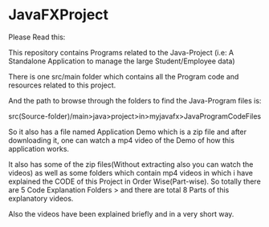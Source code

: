 # JavaFXProject
Please Read this:

This repository contains Programs related to the Java-Project (i.e: A Standalone Application to manage the large Student/Employee data)


There is one src/main folder which contains all the Program code and resources related to this project.


And the path to browse through the folders to find the Java-Program files is: 

src(Source-folder)/main>java>project>in>myjavafx>JavaProgramCodeFiles

So it also has a file named Application Demo which is a zip file and after downloading it, one can watch a mp4 video of the Demo of how this application works.

It also has some of the zip files(Without extracting also you can watch the videos) as well as some folders which contain mp4 videos in which i have explained the CODE of this Project in Order Wise(Part-wise).
So totally there are 5 Code Explanation Folders > and there are total 8 Parts of this explanatory videos.

Also the videos have been explained briefly and in a very short way.


